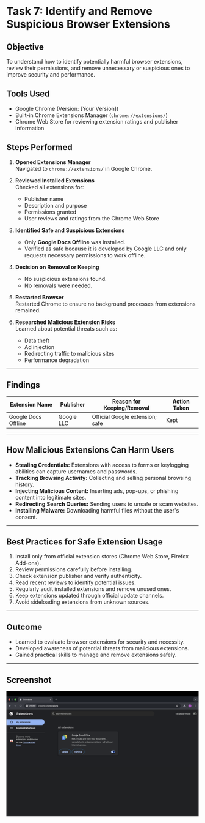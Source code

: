 # Task 7: Identify and Remove Suspicious Browser Extensions

## Objective
To understand how to identify potentially harmful browser extensions, review their permissions, and remove unnecessary or suspicious ones to improve security and performance.

## Tools Used
- Google Chrome (Version: [Your Version])
- Built-in Chrome Extensions Manager (`chrome://extensions/`)
- Chrome Web Store for reviewing extension ratings and publisher information

## Steps Performed
1. **Opened Extensions Manager**  
   Navigated to `chrome://extensions/` in Google Chrome.
   
2. **Reviewed Installed Extensions**  
   Checked all extensions for:
   - Publisher name
   - Description and purpose
   - Permissions granted
   - User reviews and ratings from the Chrome Web Store

3. **Identified Safe and Suspicious Extensions**  
   - Only **Google Docs Offline** was installed.
   - Verified as safe because it is developed by Google LLC and only requests necessary permissions to work offline.

4. **Decision on Removal or Keeping**  
   - No suspicious extensions found.
   - No removals were needed.
   
5. **Restarted Browser**  
   Restarted Chrome to ensure no background processes from extensions remained.

6. **Researched Malicious Extension Risks**  
   Learned about potential threats such as:
   - Data theft
   - Ad injection
   - Redirecting traffic to malicious sites
   - Performance degradation

---

## Findings
| Extension Name      | Publisher  | Reason for Keeping/Removal         | Action Taken |
|---------------------|------------|-------------------------------------|--------------|
| Google Docs Offline | Google LLC | Official Google extension; safe     | Kept         |

---

## How Malicious Extensions Can Harm Users
- **Stealing Credentials:** Extensions with access to forms or keylogging abilities can capture usernames and passwords.
- **Tracking Browsing Activity:** Collecting and selling personal browsing history.
- **Injecting Malicious Content:** Inserting ads, pop-ups, or phishing content into legitimate sites.
- **Redirecting Search Queries:** Sending users to unsafe or scam websites.
- **Installing Malware:** Downloading harmful files without the user's consent.

---

## Best Practices for Safe Extension Usage
1. Install only from official extension stores (Chrome Web Store, Firefox Add-ons).
2. Review permissions carefully before installing.
3. Check extension publisher and verify authenticity.
4. Read recent reviews to identify potential issues.
5. Regularly audit installed extensions and remove unused ones.
6. Keep extensions updated through official update channels.
7. Avoid sideloading extensions from unknown sources.

---


## Outcome
- Learned to evaluate browser extensions for security and necessity.
- Developed awareness of potential threats from malicious extensions.
- Gained practical skills to manage and remove extensions safely.

---

## Screenshot
![Screenshot](browser_exten.png)
